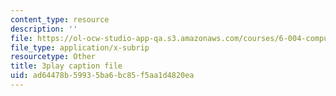 ```yaml
---
content_type: resource
description: ''
file: https://ol-ocw-studio-app-qa.s3.amazonaws.com/courses/6-004-computation-structures-spring-2017/ad64478b59935ba6bc85f5aa1d4820ea_0h3SCozKaR4.vtt
file_type: application/x-subrip
resourcetype: Other
title: 3play caption file
uid: ad64478b-5993-5ba6-bc85-f5aa1d4820ea
---
```

